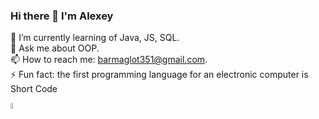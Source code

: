 <!--<img src = "https://www.idashboards.com/wp-content/uploads/2018/08/Dashboard-Types-e1534339964951.jpg">-->


### Hi there 👋 I'm Alexey
🌱 I’m currently learning of Java, JS, SQL. <br/>
💬 Ask me about OOP.<br/>
📫 How to reach me: barmaglot351@gmail.com.<br/>
⚡ Fun fact: the first programming language for an electronic computer is Short Code

<!--
**barmaglot351/barmaglot351** is a ✨ _special_ ✨ repository because its `README.md` (this file) appears on your GitHub profile.

Here are some ideas to get you started:

- 🔭 I’m currently working on ...
- 🌱 I’m currently learning ...
- 👯 I’m looking to collaborate on ...
- 🤔 I’m looking for help with ...
- 💬 Ask me about ...
- 📫 How to reach me: ...
- 😄 Pronouns: ...
- ⚡ Fun fact: ...
-->

<p>
<img src = "https://upload.wikimedia.org/wikipedia/ru/thumb/3/39/Java_logo.svg/800px-Java_logo.svg.png" width="5%" height="5%">
</p>
